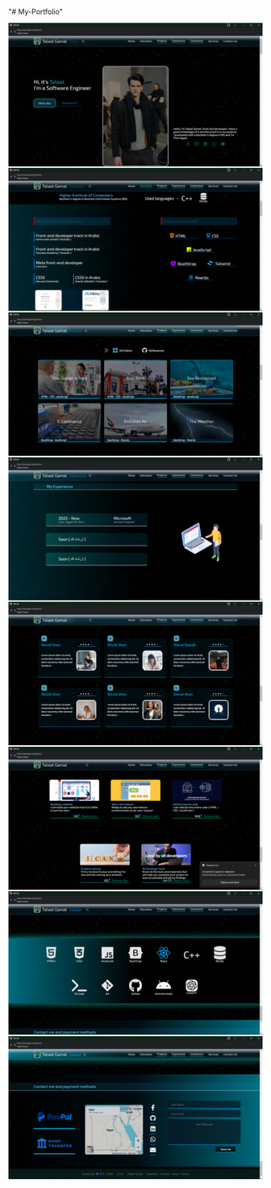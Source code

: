 "# My-Portfolio" 

<div align="center">
  <img src="https://raw.githubusercontent.com/TalaatGamal/My-Portfolio/refs/heads/main/images/vr-1.png"  />
  <img src="https://raw.githubusercontent.com/TalaatGamal/My-Portfolio/refs/heads/main/images/vr-2.png"  />
  <img src="https://raw.githubusercontent.com/TalaatGamal/My-Portfolio/refs/heads/main/images/vr-3.png"  />
  <img src="https://raw.githubusercontent.com/TalaatGamal/My-Portfolio/refs/heads/main/images/vr-4.png"  />
  <img src="https://raw.githubusercontent.com/TalaatGamal/My-Portfolio/refs/heads/main/images/vr-5.png"  />
  <img src="https://raw.githubusercontent.com/TalaatGamal/My-Portfolio/refs/heads/main/images/vr-6.png"  />
  <img src="https://raw.githubusercontent.com/TalaatGamal/My-Portfolio/refs/heads/main/images/vr-7.png"  />
  <img src="https://raw.githubusercontent.com/TalaatGamal/My-Portfolio/refs/heads/main/images/vr-8.png"  />
</div>
